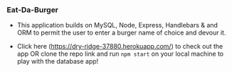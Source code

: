 ### Eat-Da-Burger

* This application builds on MySQL, Node, Express, Handlebars & and ORM to permit the user to enter a burger name of choice and devour it.

* Click here (https://dry-ridge-37880.herokuapp.com/) to check out the app OR clone the repo link and run `npm start` on your local machine to play with the database app!
